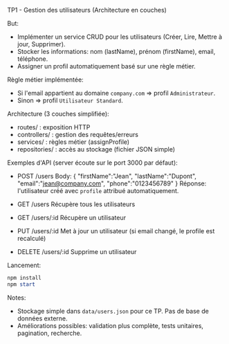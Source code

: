 TP1 - Gestion des utilisateurs (Architecture en couches)

But:
- Implémenter un service CRUD pour les utilisateurs (Créer, Lire, Mettre à jour, Supprimer).
- Stocker les informations: nom (lastName), prénom (firstName), email, téléphone.
- Assigner un profil automatiquement basé sur une règle métier.

Règle métier implémentée:
- Si l'email appartient au domaine `company.com` => profil `Administrateur`.
- Sinon => profil `Utilisateur Standard`.

Architecture (3 couches simplifiée):
- routes/ : exposition HTTP
- controllers/ : gestion des requêtes/erreurs
- services/ : règles métier (assignProfile)
- repositories/ : accès au stockage (fichier JSON simple)

Exemples d'API (server écoute sur le port 3000 par défaut):

- POST /users
  Body: { "firstName":"Jean", "lastName":"Dupont", "email":"jean@company.com", "phone":"0123456789" }
  Réponse: l'utilisateur créé avec `profile` attribué automatiquement.

- GET /users
  Récupère tous les utilisateurs

- GET /users/:id
  Récupère un utilisateur

- PUT /users/:id
  Met à jour un utilisateur (si email changé, le profile est recalculé)

- DELETE /users/:id
  Supprime un utilisateur

Lancement:

```powershell
npm install
npm start
```

Notes:
- Stockage simple dans `data/users.json` pour ce TP. Pas de base de données externe.
- Améliorations possibles: validation plus complète, tests unitaires, pagination, recherche.
